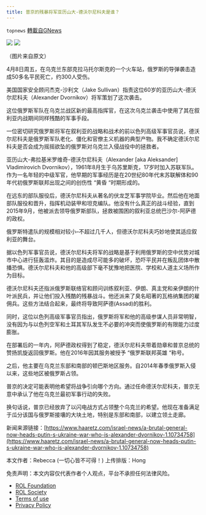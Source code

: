 ```yaml
---
title: 普京的残暴将军亚历山大-德沃尔尼科夫是谁？
---
```

`topnews` [轉載自GNews](https://gnews.org/zh-hans/2357034/)

![](https://assets.gnews.org/wp-content/uploads/2022/04/新Logo7.jpg)
![](https://assets.gnews.org/wp-content/uploads/2022/04/image-2006.png)

（图片来自原文）

4月8日周五，在乌克兰东部克拉马托尔斯克的一个火车站，俄罗斯的导弹袭击造成50多名平民死亡，约300人受伤。

美国国家安全顾问杰克-沙利文（Jake Sullivan）指责这位60岁的亚历山大-德沃尔尼科夫（Alexander Dvornikov）将军策划了这次袭击。

这位俄罗斯军队在乌克兰战区新的最高指挥官，在这次乌克兰袭击中使用了其在叙利亚内战期间同样残酷的军事手段。

一位密切研究俄罗斯将军在叙利亚的战略和战术的前以色列高级军事官员说，德沃尔尼科夫是俄罗斯军队老化、僵化和官僚主义机器的典型产物。我不确定德沃尔尼科夫是否会成为摇摇欲坠的俄罗斯对乌克兰入侵战役中的拯救者。

亚历山大-弗拉基米罗维奇-德沃尔尼科夫（Alexander [aka Aleksander] Vladimirovich Dvornikov），1961年8月生于乌苏里斯克，17岁时加入苏联军队。作为一名年轻的中级军官，他早期的军事经历是在20世纪80年代末苏联解体和90年代初俄罗斯联邦出现之间的创伤性 “黄昏 “时期形成的。

在远东的部队服役后，德沃尔尼科夫从著名的伏龙芝军事学院毕业。然后他在地面部队服役和晋升，指挥机动装甲和坦克编队。他没有什么真正的战斗经验，直到2015年9月，他被派去领导俄罗斯部队，拯救被围困的叙利亚总统巴沙尔-阿萨德的政权。

俄罗斯特遣队的规模相对较小–不超过几千人，但德沃尔尼科夫巧妙地使其适应叙利亚的舞台。

据以色列军事官员说，德沃尔尼科夫将军的战略是基于利用俄罗斯的空中优势对城市中心进行狂轰滥炸。其目的是造成尽可能多的破坏，恐吓平民并在叛乱团体中散播恐惧。德沃尔尼科夫和他的高级部下毫不犹豫地把医院、学校和人道主义场所作为目标。

德沃尔尼科夫还指派俄罗斯联络官和顾问训练叙利亚、伊朗、真主党和亲伊朗的什叶派民兵，并让他们投入残酷的残暴战斗。他还派来了臭名昭著的瓦格纳集团的雇佣兵。这些方法结合起来，最终将导致阿萨德(Assad)的胜利。

同时，这位以色列高级军事官员指出，俄罗斯将军和他的高级参谋人员非常明智，没有因为与以色列空军和土耳其军队发生不必要的冲突而使俄罗斯的有限能力过度膨胀。

在部署后的一年内，阿萨德政权得到了稳定，德沃尔尼科夫带着勋章和普京总统的赞扬凯旋返回俄罗斯。他在2016年因其服务被授予 “俄罗斯联邦英雄 “称号。

之后，他主要在乌克兰东部和南部的顿巴斯地区服务。自2014年春季俄罗斯入侵以来，这些地区被俄罗斯占领。

普京的决定可能表明他希望将战争引向哪个方向。通过任命德沃尔尼科夫，普京无意中承认了他在乌克兰最初军事行动的失败。

换句话说，普京已经放弃了以闪电战方式占领整个乌克兰的希望。他现在准备满足于瓜分该国与俄罗斯接壤的大块土地，特别是东部和南部，以建立领土走廊。

新闻来源链接：[https://www.haaretz.com/israel-news/a-brutal-general-now-heads-putin-s-ukraine-war-who-is-alexander-dvornikov-1.10734758](https://www.haaretz.com/israel-news/a-brutal-general-now-heads-putin-s-ukraine-war-who-is-alexander-dvornikov-1.10734758)

本文作者：Rebecca (一切心皆不可得！)
上传排版：Hong

 

免责声明：本文内容仅代表作者个人观点，平台不承担任何法律风险。

- [ROL Foundation](https://rolfoundation.org/)
- [ROL Society](https://rolsociety.org/)
- [Terms of use](https://gnews.org/terms-of-use-3/)
- [Privacy Policy](https://gnews.org/privacy-policy/)
